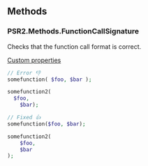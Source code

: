 ## Methods

### PSR2.Methods.FunctionCallSignature

Checks that the function call format is correct.

[Custom properties](https://github.com/squizlabs/PHP_CodeSniffer/wiki/Customisable-Sniff-Properties#psr2methodsfunctioncallsignature)

```php
// Error 👎
somefunction( $foo, $bar );

somefunction2(
  $foo,
    $bar);

// Fixed 👍
somefunction($foo, $bar);

somefunction2(
    $foo,
    $bar
);
```
